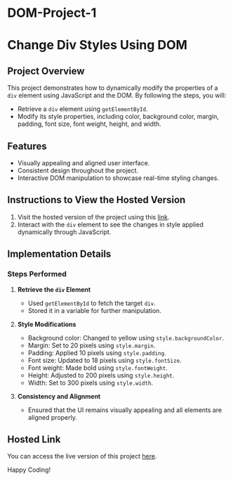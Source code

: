 # DOM-Project-1

# Change Div Styles Using DOM

## Project Overview
This project demonstrates how to dynamically modify the properties of a `div` element using JavaScript and the DOM. By following the steps, you will:
- Retrieve a `div` element using `getElementById`.
- Modify its style properties, including color, background color, margin, padding, font size, font weight, height, and width.

## Features
- Visually appealing and aligned user interface.
- Consistent design throughout the project.
- Interactive DOM manipulation to showcase real-time styling changes.

## Instructions to View the Hosted Version
1. Visit the hosted version of the project using this [link](#https://enz048.github.io/DOM-Project-1/).
2. Interact with the `div` element to see the changes in style applied dynamically through JavaScript.

## Implementation Details
### Steps Performed
1. **Retrieve the `div` Element**
   - Used `getElementById` to fetch the target `div`.
   - Stored it in a variable for further manipulation.

2. **Style Modifications**
   - Background color: Changed to yellow using `style.backgroundColor`.
   - Margin: Set to 20 pixels using `style.margin`.
   - Padding: Applied 10 pixels using `style.padding`.
   - Font size: Updated to 18 pixels using `style.fontSize`.
   - Font weight: Made bold using `style.fontWeight`.
   - Height: Adjusted to 200 pixels using `style.height`.
   - Width: Set to 300 pixels using `style.width`.

3. **Consistency and Alignment**
   - Ensured that the UI remains visually appealing and all elements are aligned properly.


## Hosted Link
You can access the live version of this project [here](#https://enz048.github.io/DOM-Project-1/).

Happy Coding!
